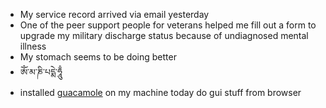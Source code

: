 *   My service record arrived via email yesterday
*   One of the peer support people for veterans helped me fill out a form to upgrade my military discharge status because of undiagnosed mental illness
*   My stomach seems to be doing better
*   ཨོཾ་མ་ཎི་པདྨེ་ཧཱུྃ
*   installed [guacamole](https://guacamole.apache.org/) on my machine today do gui stuff from browser